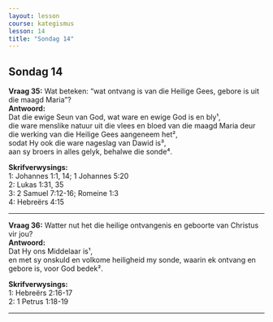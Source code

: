 ```yaml
---
layout: lesson
course: kategismus
lesson: 14
title: "Sondag 14"
---
```


## Sondag 14

**Vraag 35:** Wat beteken: “wat ontvang is van die Heilige Gees, gebore is uit die maagd Maria”?  
**Antwoord:**  
Dat die ewige Seun van God, wat ware en ewige God is en bly¹,  
die ware menslike natuur uit die vlees en bloed van die maagd Maria deur die werking van die Heilige Gees aangeneem het²,  
sodat Hy ook die ware nageslag van Dawid is³,  
aan sy broers in alles gelyk, behalwe die sonde⁴.

**Skrifverwysings:**  
1: Johannes 1:1, 14; 1 Johannes 5:20  
2: Lukas 1:31, 35  
3: 2 Samuel 7:12-16; Romeine 1:3  
4: Hebreërs 4:15

---

**Vraag 36:** Watter nut het die heilige ontvangenis en geboorte van Christus vir jou?  
**Antwoord:**  
Dat Hy ons Middelaar is¹,  
en met sy onskuld en volkome heiligheid my sonde, waarin ek ontvang en gebore is, voor God bedek².

**Skrifverwysings:**  
1: Hebreërs 2:16-17  
2: 1 Petrus 1:18-19

---